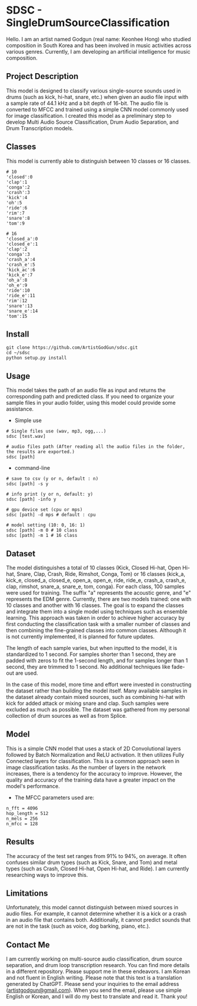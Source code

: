 # SDSC - SingleDrumSourceClassification 
Hello. I am an artist named Godgun (real name: Keonhee Hong) who studied composition in South Korea and has been involved in music activities across various genres. Currently, I am developing an artificial intelligence for music composition. 

## Project Description

This model is designed to classify various single-source sounds used in drums (such as kick, hi-hat, snare, etc.) when given an audio file input with a sample rate of 44.1 kHz and a bit depth of 16-bit. The audio file is converted to MFCC and trained using a simple CNN model commonly used for image classification. I created this model as a preliminary step to develop Multi Audio Source Classification, Drum Audio Separation, and Drum Transcription models.

## Classes
This model is currently able to distinguish between 10 classes or 16 classes.
```
# 10
'closed':0
'clap':1
'conga':2
'crash':3
'kick':4
'oh':5
'ride':6
'rim':7
'snare':8
'tom':9
```
```
# 16
'closed_a':0
'closed_e':1
'clap':2
'conga':3
'crash_a':4
'crash_e':5
'kick_ac':6
'kick_e':7
'oh_a':8
'oh_e':9
'ride':10
'ride_e':11
'rim':12
'snare':13
'snare_e':14
'tom':15
```

## Install
```
git clone https://github.com/ArtistGodGun/sdsc.git
cd ~/sdsc
python setup.py install
```

## Usage

This model takes the path of an audio file as input and returns the corresponding path and predicted class. If you need to organize your sample files in your audio folder, using this model could provide some assistance.

* Simple use
```
# Single files use (wav, mp3, ogg,...)
sdsc [test.wav]

# audio files path (After reading all the audio files in the folder, the results are exported.)
sdsc [path]
```

* command-line
```
# save to csv (y or n, default : n)
sdsc [path] -s y

# info print (y or n, default: y)
sdsc [path] -info y

# gpu device set (cpu or mps)
sdsc [path] -d mps # default : cpu

# model setting (10: 0, 16: 1)
sdsc [path] -m 0 # 10 class
sdsc [path] -m 1 # 16 class
```

## Dataset
The model distinguishes a total of 10 classes (Kick, Closed Hi-hat, Open Hi-hat, Snare, Clap, Crash, Ride, Rimshot, Conga, Tom) or 16 classes (kick_a, kick_e, closed_a, closed_e, open_a, open_e, ride, ride_e, crash_a, crash_e, clap, rimshot, snare_a, snare_e, tom, conga). For each class, 100 samples were used for training. The suffix "a" represents the acoustic genre, and "e" represents the EDM genre. Currently, there are two models trained: one with 10 classes and another with 16 classes. The goal is to expand the classes and integrate them into a single model using techniques such as ensemble learning. This approach was taken in order to achieve higher accuracy by first conducting the classification task with a smaller number of classes and then combining the fine-grained classes into common classes. Although it is not currently implemented, it is planned for future updates.

The length of each sample varies, but when inputted to the model, it is standardized to 1 second. For samples shorter than 1 second, they are padded with zeros to fit the 1-second length, and for samples longer than 1 second, they are trimmed to 1 second. No additional techniques like fade-out are used.

In the case of this model, more time and effort were invested in constructing the dataset rather than building the model itself. Many available samples in the dataset already contain mixed sources, such as combining hi-hat with kick for added attack or mixing snare and clap. Such samples were excluded as much as possible. The dataset was gathered from my personal collection of drum sources as well as from Splice.

## Model
This is a simple CNN model that uses a stack of 2D Convolutional layers followed by Batch Normalization and ReLU activation. It then utilizes Fully Connected layers for classification. This is a common approach seen in image classification tasks. As the number of layers in the network increases, there is a tendency for the accuracy to improve. However, the quality and accuracy of the training data have a greater impact on the model's performance.


* The MFCC parameters used are:
```
n_fft = 4096
hop_length = 512
n_mels = 256
n_mfcc = 128
```

## Results
The accuracy of the test set ranges from 91% to 94%, on average. It often confuses similar drum types (such as Kick, Snare, and Tom) and metal types (such as Crash, Closed Hi-hat, Open Hi-hat, and Ride). I am currently researching ways to improve this.

## Limitations
Unfortunately, this model cannot distinguish between mixed sources in audio files. For example, it cannot determine whether it is a kick or a crash in an audio file that contains both. Additionally, it cannot predict sounds that are not in the task (such as voice, dog barking, piano, etc.).

## Contact Me
I am currently working on multi-source audio classification, drum source separation, and drum loop transcription research. You can find more details in a different repository. Please support me in these endeavors.
I am Korean and not fluent in English writing. Please note that this text is a translation generated by ChatGPT. 
Please send your inquiries to the email address (artistgodgun@gmail.com). When you send the email, please use simple English or Korean, and I will do my best to translate and read it. Thank you!